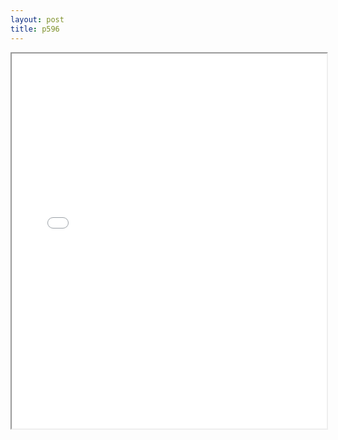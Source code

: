 ```yaml
---
layout: post
title: p596
---
```


<div class="pdf-container">
<iframe src="/ea/assets/pdfs/hock/p596.pdf" height="600" width="100%" allowFullScreen="true"></iframe>
</div>

